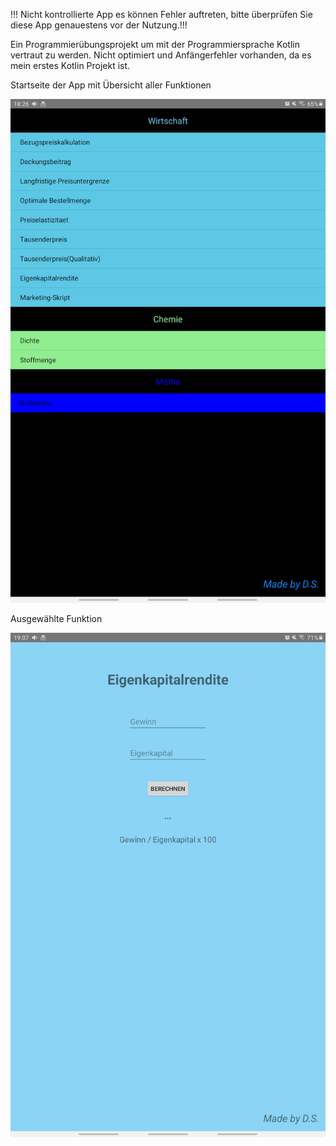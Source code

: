 !!! Nicht kontrollierte App es können Fehler auftreten, bitte überprüfen Sie diese App genauestens vor der Nutzung.!!!

Ein Programmierübungsprojekt um mit der Programmiersprache Kotlin vertraut zu werden. Nicht optimiert und Anfängerfehler vorhanden, da es mein erstes Kotlin Projekt ist.


Startseite der App mit Übersicht aller Funktionen

![Alt-Text](pictures_documentation/LernHelfer1.jpg)



Ausgewählte Funktion

![Alt-Text](pictures_documentation/LernHelfer2.jpg)
